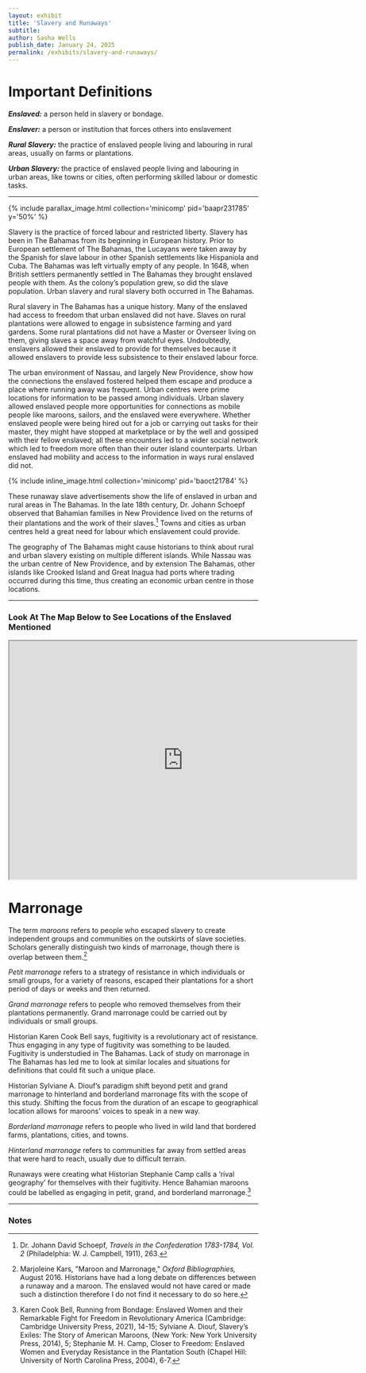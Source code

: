 ```yaml
---
layout: exhibit
title: 'Slavery and Runaways'
subtitle: 
author: Sasha Wells
publish_date: January 24, 2025 
permalink: /exhibits/slavery-and-runaways/
---
```

# Important Definitions

*__Enslaved:__* a person held in slavery or bondage.

*__Enslaver:__* a person or institution that forces others into enslavement

*__Rural Slavery:__* the practice of enslaved people living and labouring in rural areas, usually on farms or plantations.

*__Urban Slavery:__* the practice of enslaved people living and labouring in urban areas, like towns or cities, often performing skilled labour or domestic tasks.

----- 

{% include parallax_image.html collection='minicomp' pid='baapr231785' y='50%' %}

Slavery is the practice of forced labour and restricted liberty. Slavery has been in The Bahamas from its beginning in European history. Prior to European settlement of The Bahamas, the Lucayans were taken away by the Spanish for slave labour in other Spanish settlements like Hispaniola and Cuba. The Bahamas was left virtually empty of any people. In 1648, when British settlers permanently settled in The Bahamas they brought enslaved people with them. As the colony’s population grew, so did the slave population. Urban slavery and rural slavery both occurred in The Bahamas.

Rural slavery in The Bahamas has a unique history. Many of the enslaved had access to freedom that urban enslaved did not have. Slaves on rural plantations were allowed to engage in subsistence farming and yard gardens. Some rural plantations did not have a Master or Overseer living on them, giving slaves a space away from watchful eyes. Undoubtedly, enslavers allowed their enslaved to provide for themselves because it allowed enslavers to provide less subsistence to their enslaved labour force.

The urban environment of Nassau, and largely New Providence, show how the connections the enslaved fostered helped them escape and produce a place where running away was frequent. Urban centres were prime locations for information to be passed among individuals. Urban slavery allowed enslaved people more opportunities for connections as mobile people like maroons, sailors, and the enslaved were everywhere. Whether enslaved people were being hired out for a job or carrying out tasks for their master, they might have stopped at marketplace or by the well and gossiped with their fellow enslaved; all these encounters led to a wider social network which led to freedom more often than their outer island counterparts. Urban enslaved had mobility and access to the information in ways rural enslaved did not.

{% include inline_image.html collection='minicomp' pid='baoct21784' %}

These runaway slave advertisements show the life of enslaved in urban and rural areas in The Bahamas. In the late 18th century, Dr. Johann Schoepf observed that Bahamian families in New Providence lived on the returns of their plantations and the work of their slaves.[^1] Towns and cities as urban centres held a great need for labour which enslavement could provide. 

The geography of The Bahamas might cause historians to think about rural and urban slavery existing on multiple different islands. While Nassau was the urban centre of New Providence, and by extension The Bahamas, other islands like Crooked Island and Great Inagua had ports where trading occurred during this time, thus creating an economic urban centre in those locations.

---- 

### Look At The Map Below to See Locations of the Enslaved Mentioned

<iframe src="https://www.google.com/maps/d/embed?mid=1Dgi4jksa4VFR-sXa-hjk9mOayFtf2Pc&ehbc=2E312F" width="700" height="480"></iframe>

# Marronage

The term *maroons* refers to people who escaped slavery to create independent groups and communities on the outskirts of slave societies. Scholars generally distinguish two kinds of marronage, though there is overlap between them.[^2] 

*Petit marronage* refers to a strategy of resistance in which individuals or small groups, for a variety of reasons, escaped their plantations for a short period of days or weeks and then returned. 

*Grand marronage* refers to people who removed themselves from their plantations permanently. Grand marronage could be carried out by individuals or small groups.

Historian Karen Cook Bell says, fugitivity is a revolutionary act of resistance. Thus engaging in any type of fugitivity was something to be lauded. Fugitivity is understudied in The Bahamas. Lack of study on marronage in The Bahamas has led me to look at similar locales and situations for definitions that could fit such a unique place.

Historian Sylviane A. Diouf’s paradigm shift beyond petit and grand marronage to hinterland and borderland marronage fits with the scope of this study. Shifting the focus from the duration of an escape to geographical location allows for maroons’ voices to speak in a new way. 

*Borderland marronage* refers to people who lived in wild land that bordered farms, plantations, cities, and towns. 

*Hinterland marronage* refers to communities far away from settled areas that were hard to reach, usually due to difficult terrain. 

Runaways were creating what Historian Stephanie Camp calls a ‘rival geography’ for themselves with their fugitivity. Hence Bahamian maroons could be labelled as engaging in petit, grand, and borderland marronage.[^3]

---

### Notes
[^1]: Dr. Johann David Schoepf, *Travels in the Confederation 1783-1784, Vol. 2* (Philadelphia: W. J. Campbell, 1911), 263.

[^2]: Marjoleine Kars, "Maroon and Marronage," *Oxford Bibliographies,* August 2016. Historians have had a long debate on differences between a runaway and a maroon. The enslaved would not have cared or made such a distinction therefore I do not find it necessary to do so here.

[^3]: Karen Cook Bell, Running from Bondage: Enslaved Women and their Remarkable Fight for Freedom in Revolutionary America (Cambridge: Cambridge University Press, 2021), 14-15; Sylviane A. Diouf, Slavery’s Exiles: The Story of American Maroons, (New York: New York University Press, 2014), 5; Stephanie M. H. Camp, Closer to Freedom: Enslaved Women and Everyday Resistance in the Plantation South (Chapel Hill: University of North Carolina Press, 2004), 6-7. 
